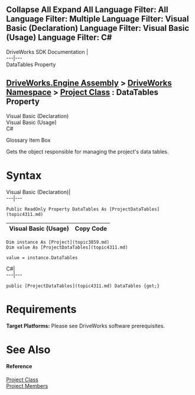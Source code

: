Collapse All Expand All Language Filter: All  Language Filter: Multiple  Language Filter: Visual Basic (Declaration) Language Filter: Visual Basic (Usage) Language Filter: C#  
---  
DriveWorks SDK Documentation  |   
---|---  
DataTables Property   
  
[DriveWorks.Engine Assembly](topic2156.md) > [DriveWorks Namespace](topic2159.md) > [Project Class](topic3859.md) : DataTables Property  
---  
  
Visual Basic (Declaration)    
Visual Basic (Usage)    
C# 

Glossary Item Box

Gets the object responsible for managing the project's data tables. 

# Syntax

Visual Basic (Declaration)|   
---|---  
      
    
    Public ReadOnly Property DataTables As [ProjectDataTables](topic4311.md)  
  
Visual Basic (Usage)| Copy Code  
---|---  
      
    
    Dim instance As [Project](topic3859.md)
    Dim value As [ProjectDataTables](topic4311.md)
     
    value = instance.DataTables  
  
C#|   
---|---  
      
    
    public [ProjectDataTables](topic4311.md) DataTables {get;}  
  
# Requirements

**Target Platforms:** Please see DriveWorks software prerequisites.

# See Also

#### Reference

[Project Class](topic3859.md)   
[Project Members](topic3860.md)


